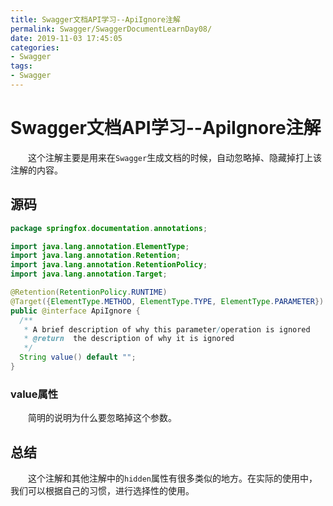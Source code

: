 ```yaml
---
title: Swagger文档API学习--ApiIgnore注解
permalink: Swagger/SwaggerDocumentLearnDay08/
date: 2019-11-03 17:45:05
categories:
- Swagger
tags:
- Swagger
---
```


# Swagger文档API学习--ApiIgnore注解

&emsp;&emsp;这个注解主要是用来在`Swagger`生成文档的时候，自动忽略掉、隐藏掉打上该注解的内容。

## 源码

```java
package springfox.documentation.annotations;

import java.lang.annotation.ElementType;
import java.lang.annotation.Retention;
import java.lang.annotation.RetentionPolicy;
import java.lang.annotation.Target;

@Retention(RetentionPolicy.RUNTIME)
@Target({ElementType.METHOD, ElementType.TYPE, ElementType.PARAMETER})
public @interface ApiIgnore {
  /**
   * A brief description of why this parameter/operation is ignored
   * @return  the description of why it is ignored
   */
  String value() default "";
}
```

### value属性

&emsp;&emsp;简明的说明为什么要忽略掉这个参数。

## 总结

&emsp;&emsp;这个注解和其他注解中的`hidden`属性有很多类似的地方。在实际的使用中，我们可以根据自己的习惯，进行选择性的使用。